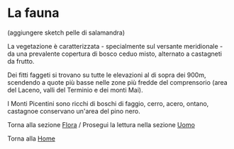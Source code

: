 # La fauna

(aggiungere sketch pelle di salamandra)

La vegetazione è caratterizzata - specialmente sul versante meridionale - da una prevalente copertura di bosco ceduo misto, alternato a castagneti da frutto.

Dei fitti faggeti si trovano su tutte le elevazioni al di sopra dei 900m, scendendo a quote più basse nelle zone più fredde del comprensorio (area del Laceno, valli del Terminio e dei monti Mai).

I Monti Picentini sono ricchi di boschi di faggio, cerro, acero, ontano, castagnoe  conservano un'area del pino nero.


Torna alla sezione [Flora](https://bergsound.github.io/MontiPicentiniDigitali/Flora/) / Prosegui la lettura nella sezione [Uomo](https://bergsound.github.io/MontiPicentiniDigitali/Uomo/)

Torna alla [Home](https://bergsound.github.io/MontiPicentiniDigitali/)




